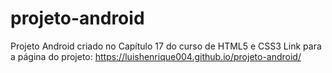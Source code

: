 # projeto-android
Projeto Android criado no Capítulo 17 do curso de HTML5 e CSS3
Link para a página do projeto: https://luishenrique004.github.io/projeto-android/
